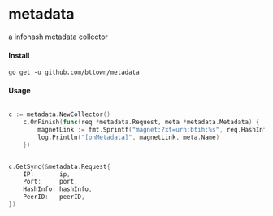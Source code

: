 # metadata
a infohash metadata collector

#### Install
    go get -u github.com/bttown/metadata

#### Usage
```go

c := metadata.NewCollector()
	c.OnFinish(func(req *metadata.Request, meta *metadata.Metadata) {
		magnetLink := fmt.Sprintf("magnet:?xt=urn:btih:%s", req.HashInfo)
		log.Println("[onMetadata]", magnetLink, meta.Name)
	})


c.GetSync(&metadata.Request{
    IP:       ip,
    Port:     port,
    HashInfo: hashInfo,
    PeerID:   peerID,
})

```